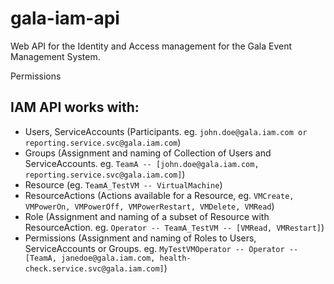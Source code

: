 # gala-iam-api

Web API for the Identity and Access management for the Gala Event Management System.

Permissions

## IAM API works with:

- Users, ServiceAccounts (Participants. eg. `john.doe@gala.iam.com or reporting.service.svc@gala.iam.com`)
- Groups (Assignment and naming of Collection of Users and ServiceAccounts. eg. `TeamA -- [john.doe@gala.iam.com, reporting.service.svc@gala.iam.com]`)
- Resource (eg. `TeamA_TestVM -- VirtualMachine`)
- ResourceActions (Actions available for a Resource, eg. `VMCreate, VMPowerOn, VMPowerOff, VMPowerRestart, VMDelete, VMRead`)
- Role (Assignment and naming of a subset of Resource with ResourceAction. eg. `Operator -- TeamA_TestVM -- [VMRead, VMRestart]`)
- Permissions (Assignment and naming of Roles to Users, ServiceAccounts or Groups. eg. `MyTestVMOperator -- Operator -- [TeamA, janedoe@gala.iam.com, health-check.service.svc@gala.iam.com]`)
